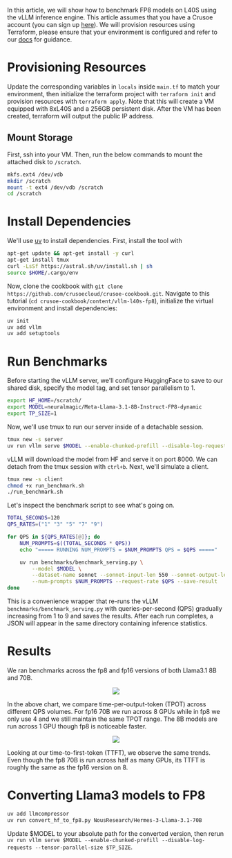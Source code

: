 In this article, we will show how to benchmark FP8 models on L40S using the vLLM inference engine. This article assumes that you have a Crusoe account (you can sign up [here](https://console.crusoecloud.com/)). We will provision resources using Terraform, please ensure that your environment is configured and refer to our [docs](https://github.com/crusoecloud/terraform-provider-crusoe?tab=readme-ov-file#getting-started) for guidance.

# Provisioning Resources
Update the corresponding variables in `locals` inside `main.tf` to match your environment, then initialize the terraform project with `terraform init` and provision resources with `terraform apply`. Note that this will create a VM equipped with 8xL40S and a 256GB persistent disk. After the VM has been created, terraform will output the public IP address.

## Mount Storage
First, ssh into your VM. Then, run the below commands to mount the attached disk to `/scratch`.
```bash
mkfs.ext4 /dev/vdb
mkdir /scratch
mount -t ext4 /dev/vdb /scratch
cd /scratch
```

# Install Dependencies
We'll use [uv](https://github.com/astral-sh/uv) to install dependencies. First, install the tool with
```bash
apt-get update && apt-get install -y curl
apt-get install tmux
curl -LsSf https://astral.sh/uv/install.sh | sh
source $HOME/.cargo/env
```

Now, clone the cookbook with `git clone https://github.com/crusoecloud/crusoe-cookbook.git`. Navigate to this tutorial (`cd crusoe-cookbook/content/vllm-l40s-fp8`), initialize the virtual environment and install dependencies:
```bash
uv init
uv add vllm
uv add setuptools
```

# Run Benchmarks
Before starting the vLLM server, we'll configure HuggingFace to save to our shared disk, specify the model tag, and set tensor parallelism to 1.
```bash
export HF_HOME=/scratch/
export MODEL=neuralmagic/Meta-Llama-3.1-8B-Instruct-FP8-dynamic
export TP_SIZE=1
```
Now, we'll use tmux to run our server inside of a detachable session.
```bash
tmux new -s server
uv run vllm serve $MODEL --enable-chunked-prefill --disable-log-requests --tensor-parallel-size $TP_SIZE
```
vLLM will download the model from HF and serve it on port 8000. We can detach from the tmux session with `ctrl+b`. Next, we'll simulate a client.
```bash
tmux new -s client
chmod +x run_benchmark.sh
./run_benchmark.sh
```
Let's inspect the benchmark script to see what's going on.
```bash
TOTAL_SECONDS=120
QPS_RATES=("1" "3" "5" "7" "9")

for QPS in ${QPS_RATES[@]}; do
    NUM_PROMPTS=$((TOTAL_SECONDS * QPS))
    echo "===== RUNNING NUM_PROMPTS = $NUM_PROMPTS QPS = $QPS ====="

    uv run benchmarks/benchmark_serving.py \
        --model $MODEL \
        --dataset-name sonnet --sonnet-input-len 550 --sonnet-output-len 150 --dataset-path benchmarks/sonnet.txt \
        --num-prompts $NUM_PROMPTS --request-rate $QPS --save-result
done
```
This is a convenience wrapper that re-runs the vLLM `benchmarks/benchmark_serving.py` with queries-per-second (QPS) gradually increasing from 1 to 9 and saves the results. After each run completes, a JSON will appear in the same directory containing inference statistics.

# Results
We ran benchmarks across the fp8 and fp16 versions of both Llama3.1 8B and 70B. 
<p align="center">
  <img src="https://github.com/crusoecloud/crusoe-cookbook/blob/main/content/vllm-l40s-fp8/tpot_vs_qps_chart.png" />
</p>
In the above chart, we compare time-per-output-token (TPOT) across different QPS volumes. For fp16 70B we run across 8 GPUs while in fp8 we only use 4 and we still maintain the same TPOT range. The 8B models are run across 1 GPU though fp8 is noticeable faster.

<p align="center">
  <img src="https://github.com/crusoecloud/crusoe-cookbook/blob/main/content/vllm-l40s-fp8/ttft_vs_qps_chart.png" />
</p>
Looking at our time-to-first-token (TTFT), we observe the same trends. Even though the fp8 70B is run across half as many GPUs, its TTFT is roughly the same as the fp16 version on 8.

# Converting Llama3 models to FP8

```bash
uv add llmcompressor
uv run convert_hf_to_fp8.py NousResearch/Hermes-3-Llama-3.1-70B
```

Update $MODEL to your absolute path for the converted version, then rerun `uv run vllm serve $MODEL --enable-chunked-prefill --disable-log-requests --tensor-parallel-size $TP_SIZE`.
